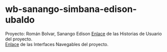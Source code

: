 # wb-sanango-simbana-edison-ubaldo

Proyecto: Román Bolvar, Sanango Edison
[Enlace](https://github.com/EioFlc14/ProyectoPython/tree/master) de las Historias de Usuario del proyecto. 
<br>
[Enlace](https://www.figma.com/proto/AM0QIAy5WR2LfrNFwG0FgE/OrganicamenteWebApp?node-id=5%3A6&scaling=min-zoom) de las Interfaces Navegables del proyecto.
